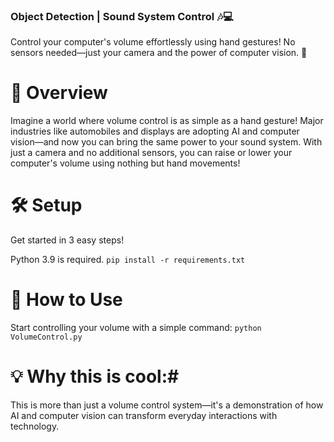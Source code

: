 ### Object Detection | Sound System Control 🎶💻
Control your computer's volume effortlessly using hand gestures! No sensors needed—just your camera and the power of computer vision. 🚀

# 🚀 Overview
Imagine a world where volume control is as simple as a hand gesture!
Major industries like automobiles and displays are adopting AI and computer vision—and now you can bring the same power to your sound system. With just a camera and no additional sensors, you can raise or lower your computer's volume using nothing but hand movements!

# 🛠 Setup
Get started in 3 easy steps!

Python 3.9 is required.
`pip install -r requirements.txt`  

# 🎯 How to Use
Start controlling your volume with a simple command:
`python VolumeControl.py`

# 💡 Why this is cool:#
 This is more than just a volume control system—it's a demonstration of how AI and computer vision can transform everyday interactions with technology.

